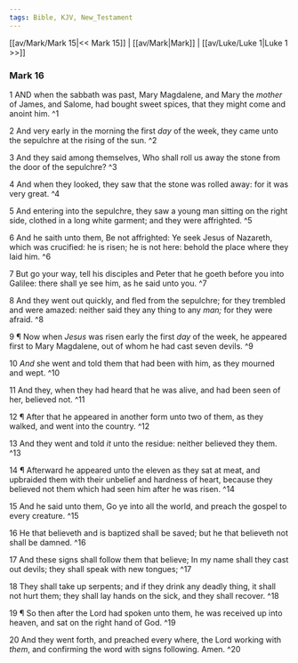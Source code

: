 ```yaml
---
tags: Bible, KJV, New_Testament
---
```


[[av/Mark/Mark 15|<< Mark 15]] | [[av/Mark|Mark]] | [[av/Luke/Luke 1|Luke 1 >>]]

### Mark 16

1 AND when the sabbath was past, Mary Magdalene, and Mary the _mother_ of James, and Salome, had bought sweet spices, that they might come and anoint him. ^1

2 And very early in the morning the first _day_ of the week, they came unto the sepulchre at the rising of the sun. ^2

3 And they said among themselves, Who shall roll us away the stone from the door of the sepulchre? ^3

4 And when they looked, they saw that the stone was rolled away: for it was very great. ^4

5 And entering into the sepulchre, they saw a young man sitting on the right side, clothed in a long white garment; and they were affrighted. ^5

6 And he saith unto them, Be not affrighted: Ye seek Jesus of Nazareth, which was crucified: he is risen; he is not here: behold the place where they laid him. ^6

7 But go your way, tell his disciples and Peter that he goeth before you into Galilee: there shall ye see him, as he said unto you. ^7

8 And they went out quickly, and fled from the sepulchre; for they trembled and were amazed: neither said they any thing to any _man;_ for they were afraid. ^8

9 ¶ Now when _Jesus_ was risen early the first _day_ of the week, he appeared first to Mary Magdalene, out of whom he had cast seven devils. ^9

10 _And_ she went and told them that had been with him, as they mourned and wept. ^10

11 And they, when they had heard that he was alive, and had been seen of her, believed not. ^11

12 ¶ After that he appeared in another form unto two of them, as they walked, and went into the country. ^12

13 And they went and told _it_ unto the residue: neither believed they them. ^13

14 ¶ Afterward he appeared unto the eleven as they sat at meat, and upbraided them with their unbelief and hardness of heart, because they believed not them which had seen him after he was risen. ^14

15 And he said unto them, Go ye into all the world, and preach the gospel to every creature. ^15

16 He that believeth and is baptized shall be saved; but he that believeth not shall be damned. ^16

17 And these signs shall follow them that believe; In my name shall they cast out devils; they shall speak with new tongues; ^17

18 They shall take up serpents; and if they drink any deadly thing, it shall not hurt them; they shall lay hands on the sick, and they shall recover. ^18

19 ¶ So then after the Lord had spoken unto them, he was received up into heaven, and sat on the right hand of God. ^19

20 And they went forth, and preached every where, the Lord working with _them_, and confirming the word with signs following. Amen. ^20
